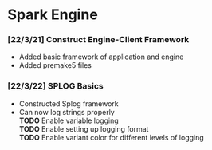 # Spark Engine

### [22/3/21] Construct Engine-Client Framework
* Added basic framework of application and engine
* Added premake5 files

### [22/3/22] SPLOG Basics
* Constructed Splog framework  
* Can now log strings properly  
**TODO** Enable variable logging  
**TODO** Enable setting up logging format  
**TODO** Enable variant color for different levels of logging
